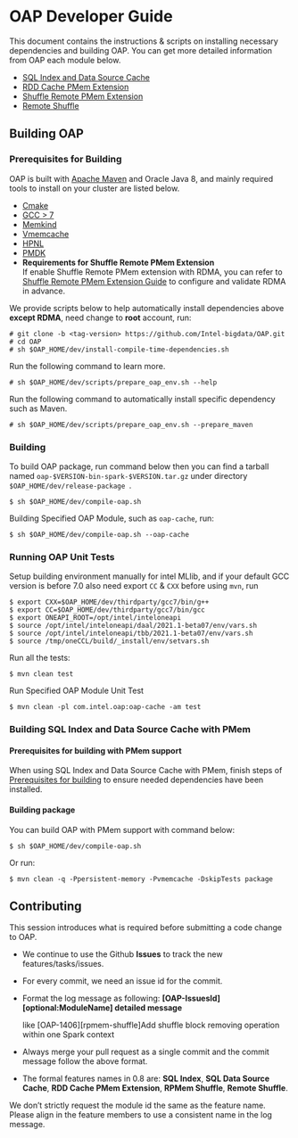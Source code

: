 # OAP Developer Guide

This document contains the instructions & scripts on installing necessary dependencies and building OAP. 
You can get more detailed information from OAP each module below.

* [SQL Index and Data Source Cache](../oap-cache/oap/docs/Developer-Guide.md)
* [RDD Cache PMem Extension](../oap-spark/README.md#compiling)
* [Shuffle Remote PMem Extension](../oap-shuffle/RPMem-shuffle/README.md#5-install-dependencies-for-shuffle-remote-pmem-extension)
* [Remote Shuffle](../oap-shuffle/remote-shuffle/README.md#build-and-deploy)

## Building OAP

### Prerequisites for Building

OAP is built with [Apache Maven](http://maven.apache.org/) and Oracle Java 8, and mainly required tools to install on your cluster are listed below.

- [Cmake](https://help.directadmin.com/item.php?id=494)
- [GCC > 7](https://gcc.gnu.org/wiki/InstallingGCC)
- [Memkind](https://github.com/memkind/memkind/tree/v1.10.1-rc2)
- [Vmemcache](https://github.com/pmem/vmemcache)
- [HPNL](https://github.com/Intel-bigdata/HPNL)
- [PMDK](https://github.com/pmem/pmdk)  
- **Requirements for Shuffle Remote PMem Extension**  
If enable Shuffle Remote PMem extension with RDMA, you can refer to [Shuffle Remote PMem Extension Guide](../oap-shuffle/RPMem-shuffle/README.md) to configure and validate RDMA in advance.

We provide scripts below to help automatically install dependencies above **except RDMA**, need change to **root** account, run:

```
# git clone -b <tag-version> https://github.com/Intel-bigdata/OAP.git
# cd OAP
# sh $OAP_HOME/dev/install-compile-time-dependencies.sh
```

Run the following command to learn more.

```
# sh $OAP_HOME/dev/scripts/prepare_oap_env.sh --help
```

Run the following command to automatically install specific dependency such as Maven.

```
# sh $OAP_HOME/dev/scripts/prepare_oap_env.sh --prepare_maven
```


### Building

To build OAP package, run command below then you can find a tarball named `oap-$VERSION-bin-spark-$VERSION.tar.gz` under directory `$OAP_HOME/dev/release-package `.
```
$ sh $OAP_HOME/dev/compile-oap.sh
```

Building Specified OAP Module, such as `oap-cache`, run:
```
$ sh $OAP_HOME/dev/compile-oap.sh --oap-cache
```


### Running OAP Unit Tests

Setup building environment manually for intel MLlib, and if your default GCC version is before 7.0 also need export `CC` & `CXX` before using `mvn`, run

```
$ export CXX=$OAP_HOME/dev/thirdparty/gcc7/bin/g++
$ export CC=$OAP_HOME/dev/thirdparty/gcc7/bin/gcc
$ export ONEAPI_ROOT=/opt/intel/inteloneapi
$ source /opt/intel/inteloneapi/daal/2021.1-beta07/env/vars.sh
$ source /opt/intel/inteloneapi/tbb/2021.1-beta07/env/vars.sh
$ source /tmp/oneCCL/build/_install/env/setvars.sh
```

Run all the tests:

```
$ mvn clean test
```

Run Specified OAP Module Unit Test

```
$ mvn clean -pl com.intel.oap:oap-cache -am test

```

### Building SQL Index and Data Source Cache with PMem

#### Prerequisites for building with PMem support

When using SQL Index and Data Source Cache with PMem, finish steps of [Prerequisites for building](#Prerequisites-for-building) to ensure needed dependencies have been installed.

#### Building package

You can build OAP with PMem support with command below:

```
$ sh $OAP_HOME/dev/compile-oap.sh
```
Or run:

```
$ mvn clean -q -Ppersistent-memory -Pvmemcache -DskipTests package
```

## Contributing

This session introduces what is required before submitting a code change to OAP.

- We continue to use the Github **Issues** to track the new features/tasks/issues.​

- For every commit, we need an issue id for the commit. ​

- Format the log message as following: **[OAP-IssuesId][optional:ModuleName] detailed message**​ 

  like [OAP-1406][rpmem-shuffle]Add shuffle block removing operation within one Spark context 

- Always merge your pull request as a single commit and the commit message follow the above format.​

- The formal features names in 0.8 are: **SQL Index**, **SQL Data Source Cache**, **RDD Cache PMem Extension**, **RPMem Shuffle**, **Remote Shuffle**.

We don’t strictly request the module id the same as the feature name. Please align in the feature members to use a consistent name in the log message.​
